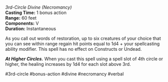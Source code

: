 *3rd-Circle Divine (Necromancy)*  
**Casting Time:** 1 bonus action  
**Range:** 60 feet  
**Components:** V  
**Duration:** Instantaneous

As you call out words of restoration, up to six creatures of your choice that you can see within range regain hit points equal to 1d4 + your spellcasting ability modifier. This spell has no effect on Constructs or Undead.

***At Higher Circles.*** When you cast this spell using a spell slot of 4th circle or higher, the healing increases by 1d4 for each slot above 3rd.

#3rd-circle #bonus-action #divine #necromancy #verbal
